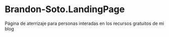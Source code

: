# Brandon-Soto.LandingPage
Página de aterrizaje para personas interadas en los recursos gratuitos de mi blog
